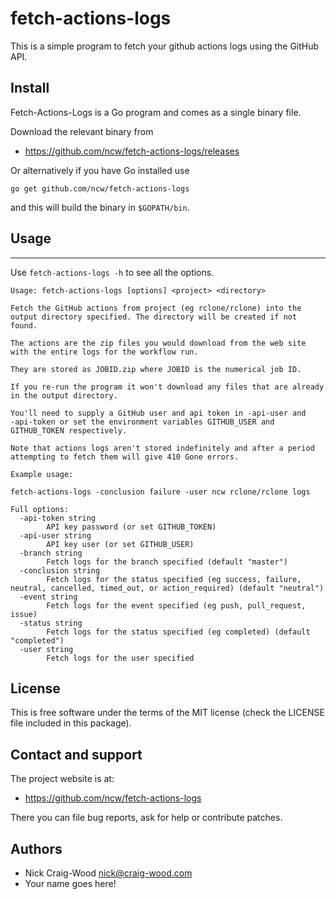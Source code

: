 # fetch-actions-logs

This is a simple program to fetch your github actions logs using the
GitHub API.

## Install

Fetch-Actions-Logs is a Go program and comes as a single binary file.

Download the relevant binary from

- https://github.com/ncw/fetch-actions-logs/releases

Or alternatively if you have Go installed use

    go get github.com/ncw/fetch-actions-logs

and this will build the binary in `$GOPATH/bin`.

## Usage
-----

Use `fetch-actions-logs -h` to see all the options.

```
Usage: fetch-actions-logs [options] <project> <directory>

Fetch the GitHub actions from project (eg rclone/rclone) into the
output directory specified. The directory will be created if not
found.

The actions are the zip files you would download from the web site
with the entire logs for the workflow run.

They are stored as JOBID.zip where JOBID is the numerical job ID.

If you re-run the program it won't download any files that are already
in the output directory.

You'll need to supply a GitHub user and api token in -api-user and
-api-token or set the environment variables GITHUB_USER and
GITHUB_TOKEN respectively.

Note that actions logs aren't stored indefinitely and after a period
attempting to fetch them will give 410 Gone errors.

Example usage:

fetch-actions-logs -conclusion failure -user ncw rclone/rclone logs

Full options:
  -api-token string
    	API key password (or set GITHUB_TOKEN)
  -api-user string
    	API key user (or set GITHUB_USER)
  -branch string
    	Fetch logs for the branch specified (default "master")
  -conclusion string
    	Fetch logs for the status specified (eg success, failure, neutral, cancelled, timed_out, or action_required) (default "neutral")
  -event string
    	Fetch logs for the event specified (eg push, pull_request, issue)
  -status string
    	Fetch logs for the status specified (eg completed) (default "completed")
  -user string
    	Fetch logs for the user specified
```

## License

This is free software under the terms of the MIT license (check the
LICENSE file included in this package).

## Contact and support

The project website is at:

- https://github.com/ncw/fetch-actions-logs

There you can file bug reports, ask for help or contribute patches.

## Authors

- Nick Craig-Wood <nick@craig-wood.com>
- Your name goes here!
